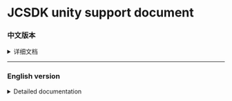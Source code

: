 [ios_unity_bridge]: https://github.com/Romambo/JCSDK_DocumentFile/blob/main/IOS_UnityBridge.zip
[iOS14 support]: https://github.com/Romambo/JCSDK_DocumentFile/blob/main/iOS14_support.md 
[JCSDK]: https://github.com/Romambo/JCSDK  
[DataCollenction_SDK]: https://github.com/Romambo/DataCollection_SDK  
[ADThirdParty_SDK]: https://github.com/Romambo/ADThirdParty_SDK  
[图片1]: https://github.com/Romambo/JCSDK_DocumentFile/blob/main/imageFile/unity_image1.png
[图片2]:https://github.com/Romambo/JCSDK_DocumentFile/blob/main/imageFile/ios_image2.png

# JCSDK unity support document

### 中文版本

<details>
<summary>详细文档</summary>
 
- **SDK简介：**  
 JCSDK是MS公司提供的一套广告类型的SDK，内部集成了各大广告商的广告SDK和相关数据统计SDK，便于平台之间对应用内广告的联合运营和数据分析。  
   1. 支持广告类型：  
      开屏广告、banner广告、激励视频广告、插屏广告、native广告  
   2. 版本记录：  
   
      <details>
      <summary>1.0.0</summary>

      支持开发者工具: Xcode 11  
      系统版本:iOS 9.0
      </details>

      <details>
      <summary>2.0.0</summary>

      支持开发者工具: Xcode 12  
      系统版本:iOS 9.0

      **更新内容**  
      >1.新增了流量组和连续展示功能逻辑、升级内部广告接口 V4 -> V5  
      >2.新增 "kochava" and "tenjin" 数据统计平台  
      >3.修改了unity使用者需要接入的OC初始化接口. 详情见: JC_unityAdApi.h
      ```
      旧代码
      //-(void)initJCSDKWithLog:(BOOL)isOpenLog isFirstShowSplash:(BOOL)isShow splashClose:(unityBlock)block;
      新代码
      -(void)initJCSDKWithUnityShow:(unityBlock)block;
      ```

      >4.修改了iOS日志打印接口。新增日志等级功能，详情见: JCAdCallBackHeader.h  
      ```
      旧代码
      //+(void)setOpenPlatformLog:(BOOL)openPlatformLog;
      新代码
      +(void)setTheLogLevel:(MSLogLevelStatus)logLevel;

      ```

      >5.修改了JCiOSConfig.plist文件, 新增字段:   
         "KochavaAppID":    kochava 初始化参数   
         "TenJinAppID":     TenJin 初始化参数   
         "ShowSplashFirst": 应用首次打开是否展示开屏广告. 
         "LogLevel":日志等级 1、关闭. 2、打开JC日志. 3、打开JC+广告日志. 4、打开JC+广告+数据日志. 默认值:1  

      **项目配置：**  
      * 添加系统库:  
         > AppTrackingTransparency.framework  
      * 添加第三方库和文件:
         > KochavaCore.framework               (Embed & Sign)  
         > KochavaTracker.framework            (Embed & Sign)  
         > KochavaAdNetwork.framework          (Embed & Sign)  
         > libTenjinSDK.a  
         > TenjinSDK.h 
      </details> 
      
- **SDK接入配置（提供untiy桥接和配置文件）**  
  
  <details>
   <summary>content</summary>
  
    以下是导出Xcode所需的配置，但我们提供了桥接文件和配置文件:[ios_unity_bridge]，来自动集成一些配置，请查看参考使用：  
    ![图片1]
  
   1. SDK库和所需支持库：  
      [JCSDK]  
      [DataCollenction_SDK]  
      [ADThirdParty_SDK]  
   
   2. info.pist 配置：
       ```
       支持http网络配置
       <key>NSAppTransportSecurity</key>
       <dict>
       <key>NSAllowsArbitraryLoads</key>
       <true/>
       </dict>

       Google相关参数配置
       <key>GADApplicationIdentifier</key>
       <string>ca-app-pub-9488501426181082/7319780494</string>
       
       获取地理位置权限配置
       <key>NSLocationWhenInUseUsageDescription</key>
       <string>The app needs to get your location</string>
       ```
   3. build setting 配置：  
      bitcode 设置为NO  
      other Linker Flags 设置 -ObjC  
   
   4. iOS14 支持：  
      详情见 [iOS14 support] 说明文档.  
   
   5. 导入系统支持库：  
      Accelerate.framework  
      AdSupport.framework  
      AVFoundation.framework  
      CoreGraphics.framework  
      CoreLocation.framework  
      CoreMedia.framework  
      CoreMotion.framework  
      CoreTelephony.framework  
      iAd.framework  
      MessageUI.framework  
      SafariServices.framework  
      Security.framework  
      SystemConfiguration.framework  
      UIKit.framework  
      VideoToolbox.framework  
      WebKit.framework  
      AppTrackingTransparency.framework  
      libbz2.tbd  
      libc++.tbd  
      libresolv.9.tbd  
      libsqlite3.tbd  
      libxml2.tbd  
      libz.tbd  
   
   6. JCiOSConfig.plist 参数说明：  
      V1.0.0 提供  

      | Item      | Value |
      | --------- | -----:|
      | appid  | JCSDK初始化所需的appid |
      | channelid  | JCSDK初始化所需的channelid |
      | ReYunAppID  | 热云初始化appid |
      | ReYunChannelID  | 热云初始化channleid |   
      | UmengAppID  | Umeng初始化appid |
      | ShuShuAppID  | 数数平台初始化appid |
      | TalkingDataAppID  | TalkingData平台初始化appid |   

      V2.0.0 新增  

      | Item      | Value |
      | --------- | -----:|
      | KochavaAppID  | kochava初始化所需的appid |
      | TenJinAppID  | tenjin初始化所需的appid |
      | ShowSplashFirst  | 首次打开应用是否展示开屏广告，bool类型 YES/NO |
      | LogLevel  | 日志等级：字符串1、关闭。2、开JC日志。3、开JC+ad日志。4、开JC+ad+data 日志 |
   </details>
   
  
- **unity接入Api说明：**  

  <details>
  <summary>content</summary>

  如果文档内API和framework内API有冲突，请以framework内API为准。
   1. 初始化：
      unity开发者，在UnityAppController.mm中实现，应参照下面初始化方式  ：
      先引入头文件：
      ```
      #import <JCSDK/JCSDK>
      #import <AppTrackingTransparency/AppTrackingTransparency.h>
      ```
      找到unity入口 ：替换掉startUnity: 并调用JCSDK的初始化方法，待sdk初始化回调后，再启动startUnity:
        ```
        //[self performSelector: @selector(startUnity:) withObject: application afterDelay: 0];
        [self performSelector: @selector(initSDKWithApplication:) withObject: application afterDelay: 0];
        ```
        ```
        -(void)initSDKWithApplication:(UIApplication*)application{
            if (@available(iOS 14, *)) {
                //iOS 14 系统IDFA权限弹框
                [ATTrackingManager requestTrackingAuthorizationWithCompletionHandler:^(ATTrackingManagerAuthorizationStatus status) {

                    //1.0.0初始化接口
                    //[[JC_unityAdApi getInstance]initJCSDKWithLog:YES isFirstShowSplash:NO splashClose:^(BOOL isOk) {
                    //    [self performSelector: @selector(startUnity:) withObject: application afterDelay: 0];
                    //}];
                    //2.0.0初始化接口
                    [[JC_unityAdApi getInstance]initJCSDKWithUnityShow:^(BOOL showUnityTime) {
                        [self performSelector: @selector(startUnity:) withObject: application afterDelay: 0];
                    }];
                    //to do something，like preloading
                }];
            } else {

                //1.0.0初始化接口
                //[[JC_unityAdApi getInstance]initJCSDKWithLog:YES isFirstShowSplash:NO splashClose:^(BOOL isOk) {
                //    [self performSelector: @selector(startUnity:) withObject: application afterDelay: 0];
                //}];
                //2.0.0初始化接口
                [[JC_unityAdApi getInstance]initJCSDKWithUnityShow:^(BOOL showUnityTime) {
                    [self performSelector: @selector(startUnity:) withObject: application afterDelay: 0];
                }];
            }
        }
        ```  
   
   2. 初始化 api：  
      
       ```
       V1.0.0 初始化接口：
       -(void)initJCSDKWithLog:(BOOL)isOpenLog isFirstShowSplash:(BOOL)isShow splashClose:(unityBlock)block;

        V2.0.0 修改初始化接口：
        -(void)initJCSDKWithUnityShow:(unityBlock)block;
       ```
   
   3. banner广告api：  
       ```
        /// isReady - banner
        bool isReadyBanner();

        /// show banner Ads
        void showBannerView();

        /// remove banner Ads
        void removeBannerView();
       ```
   
   4. Intersitial 广告 api：  
       ```
        /// Intersitial Ads isReady
        bool isReadyIntersitial();

        /// show Intersitial Ads
        void showIntersitial();
       ```
   
   5. RewardView广告api：  
       ```
        /// rewardVideo Ads isReady
        bool isReadyRewardVideo();

        /// show rewardVideo Ads
        void showRewardVideo();
       ```
   
  </details>
- **广告接口回调Api和使用：**  
  <details>
  <summary>content</summary>

  1. 接口说明：
        ```
        /// 注册回调监听 ，请在建立广告回传桥接前调用
        void RegistCallBacknotifition();

        /// 用于开屏回调
        /// @param failLoad load失败
        /// @param didShow 展示成功
        /// @param didClick 点击
        /// @param didClose 关闭
        void splash_CallBack(ResultHandler failLoad,ResultHandler didShow, ResultHandler didClick, ResultHandler didClose);

        /// 用于插屏回调
        /// @param failLoad load失败
        /// @param didShow 展示成功
        /// @param failToShow 展示失败
        /// @param didClose 关闭
        /// @param didClick 点击
        /// @param failToPlayVideo 播放video失败
        /// @param startPlayingVideo 开始播放video
        /// @param endPlayingVideo 播放video完成
        void Intersitial_CallBack(ResultHandler failLoad,ResultHandler didShow, ResultHandler failToShow, ResultHandler didClose,ResultHandler didClick,ResultHandler failToPlayVideo, ResultHandler startPlayingVideo, ResultHandler endPlayingVideo);

        /// 用于banner回调
        /// @param failLoad load失败
        /// @param didShow 展示成功
        /// @param didClick 点击
        /// @param didAutoRefresh 自动刷新
        /// @param tapCloseBtn 点击功能关闭按钮
        /// @param failToAutoRefresh 自动刷新失败
        void banner_CallBack(ResultHandler failLoad,ResultHandler didShow,ResultHandler didClick,ResultHandler didAutoRefresh, ResultHandler tapCloseBtn, ResultHandler failToAutoRefresh);

        /// 用于激励视频回调
        /// @param failLoad load失败
        /// @param didRewardSuccess 奖励成功
        /// @param didClose 关闭
        /// @param didClick 点击
        /// @param failToPlayVideo 播放失败
        /// @param startPlayingVideo 开始播放
        /// @param endPlayingVideo 播放完成
        void rewardVideo_CallBack(ResultHandler failLoad,ResultHandler didRewardSuccess, ResultHandler didClose,ResultHandler didClick,ResultHandler failToPlayVideo, ResultHandler startPlayingVideo, ResultHandler endPlayingVideo);

        /// 用于原生广告回调（暂时未开放native广告功能）
        /// @param failLoad load失败
        /// @param didShow 展示成功
        /// @param didClick 点击广告
        /// @param startPlayingVideo 开始播放
        /// @param endPlayingVideo 播放完成
        /// @param tapCloseBtn 点击关闭功能按钮
        /// @param enterFullScreenV 进入全屏video（用于模版）
        /// @param exitFullScreenV exit全屏video（用于模版）
        void native_CallBack(ResultHandler failLoad,ResultHandler didShow, ResultHandler didClick, ResultHandler startPlayingVideo, ResultHandler endPlayingVideo,ResultHandler tapCloseBtn,ResultHandler enterFullScreenV,ResultHandler exitFullScreenV);
        ```
  2. 回调示例:  
        注：回调前先调用注册监听方法，建立连接. 
        插屏回调示例：
    ```
          [DllImport("__Internal")]
  static extern void Intersitial_CallBack(IntPtr failLoad, IntPtr didShow, IntPtr failToShow, IntPtr didClose, IntPtr didClick, IntPtr failToPlayVideo, IntPtr startPlayingVideo, IntPtr endPlayingVideo);

          //注册插屏回调
          var handler11 = new ResultHandler(interFailLoad);
          var fp11 = Marshal.GetFunctionPointerForDelegate(handler11);
          var handler12 = new ResultHandler(interDidShow);
          var fp12 = Marshal.GetFunctionPointerForDelegate(handler12);
          var handler13 = new ResultHandler(interFailtoShow);
          var fp13 = Marshal.GetFunctionPointerForDelegate(handler13);
          var handler14 = new ResultHandler(interDidClose);
          var fp14 = Marshal.GetFunctionPointerForDelegate(handler14);
          var handler15 = new ResultHandler(interDidClick);
          var fp15 = Marshal.GetFunctionPointerForDelegate(handler15);
          var handler16 = new ResultHandler(interFailToPlayVideo);
          var fp16 = Marshal.GetFunctionPointerForDelegate(handler16);
          var handler17 = new ResultHandler(interStartPlayingVideo);
          var fp17 = Marshal.GetFunctionPointerForDelegate(handler17);
          var handler18 = new ResultHandler(interEndPlayingVideo);
          var fp18 = Marshal.GetFunctionPointerForDelegate(handler18);
          Intersitial_CallBack(fp11, fp12, fp13, fp14, fp15, fp16, fp17, fp18);

      //插屏回调
      [MonoPInvokeCallback(typeof(ResultHandler))]
      static void interEndPlayingVideo(string resultString)
      {
          Debug.Log("插屏回调----->interEndPlayingVideo");
      }
      [MonoPInvokeCallback(typeof(ResultHandler))]
      static void interStartPlayingVideo(string resultString)
      {
          Debug.Log("插屏回调----->interStartPlayingVideo");
      }
      [MonoPInvokeCallback(typeof(ResultHandler))]
      static void interFailToPlayVideo(string resultString)
      {
          Debug.Log("插屏回调----->interFailToPlayVideo");
      }
      [MonoPInvokeCallback(typeof(ResultHandler))]
      static void interDidClick(string resultString)
      {
          Debug.Log("插屏回调----->interDidClick");
      }
      [MonoPInvokeCallback(typeof(ResultHandler))]
      static void interDidClose(string resultString)
      {
          Debug.Log("插屏回调----->interDidClose");
      }
      [MonoPInvokeCallback(typeof(ResultHandler))]
      static void interFailtoShow(string resultString)
      {
          Debug.Log("插屏回调----->interFailtoShow");
      }

      [MonoPInvokeCallback(typeof(ResultHandler))]
      static void interDidShow(string resultString)
      {
          Debug.Log("插屏回调----->interDidShow");
      }

      [MonoPInvokeCallback(typeof(ResultHandler))]
      static void interFailLoad(string resultString)
      {
          Debug.Log("插屏回调----->interFailLoad");
      }

    ```
    
  </details>

</details>
 
 ----
 
 ### English version
 
<details>
<summary>Detailed documentation</summary>
 
- **SDK Introduction：**  
  JCSDK is a set of advertising SDK provided by MS. It integrates the advertising SDKs of major advertisers and related data statistics SDKs to facilitate the joint operation and data analysis of in-app advertising between platforms.  
   1. support ads：  
      splash ads、banner ads、rewardVideo ads、inter ads、native ads   
   2. Version record：  
   
      <details>
        <summary>1.0.0</summary>

        support development tools: Xcode 11  
        system version:iOS 9.0
        </details>

        <details>
        <summary>2.0.0</summary>

        support development tools: Xcode 12  
        system version:iOS 9.0

        **update content**  
        >1.Added internal logic waterfall and continuous display  
        >2.Added "kochava" and "tenjin" statistics  
        >3.Change the SDK initialization interface used by Unity. see: JC_unityAdApi.h
        ```
        old code
        //-(void)initJCSDKWithLog:(BOOL)isOpenLog isFirstShowSplash:(BOOL)isShow splashClose:(unityBlock)block;
        new code
        -(void)initJCSDKWithUnityShow:(unityBlock)block;
        ```

        >4.Change the log log interface, increase the log level.  see: JCAdCallBackHeader.h  
        ```
        old code
        //+(void)setOpenPlatformLog:(BOOL)openPlatformLog;
        new code
        +(void)setTheLogLevel:(MSLogLevelStatus)logLevel;
        ```

        >5.Change JCiOSConfig.plist, add:   
           "KochavaAppID":    kochava initialization parameters   
           "TenJinAppID":     TenJin initialization parameters   
           "ShowSplashFirst": Whether to display splash when the app is first opened. 
           "LogLevel":loglevel 1、closeAll. 2、open JC_log. 3、open JC+AD log. 4、open JC+AD+Data log. Defaults:1  

        **Project configuration：**  
        * add System library:  
           > AppTrackingTransparency.framework  
        * add Third party library and file:
           > KochavaCore.framework               (Embed & Sign)  
           > KochavaTracker.framework            (Embed & Sign)  
           > KochavaAdNetwork.framework          (Embed & Sign)  
           > libTenjinSDK.a  
           > TenjinSDK.h 
        </details> 
      
- **SDK Access configuration（Provide untiy bridge and configuration files）**  
  
  <details>
   <summary>content</summary>
  
    The following are the configurations required to export Xcode, but we provide bridge files and configuration files to automatically integrate some configurations:[ios_unity_bridge], please check the reference usage:  
    ![图片1]
  
   1. SDK library and required support library：  
      [JCSDK]  
      [DataCollenction_SDK]  
      [ADThirdParty_SDK]  
   
   2. info.pist configuration：
       ```
       Support http network configuration
       <key>NSAppTransportSecurity</key>
       <dict>
       <key>NSAllowsArbitraryLoads</key>
       <true/>
       </dict>

       Google configuration
       <key>GADApplicationIdentifier</key>
       <string>ca-app-pub-9488501426181082/7319780494</string>
       
       Get location permission configuration
       <key>NSLocationWhenInUseUsageDescription</key>
       <string>The app needs to get your location</string>
       ```
   3. build setting configuration：  
      bitcode  set: NO  
      other Linker Flags set: -ObjC  
   
   4. iOS14 support：  
      see [iOS14 support] document.  
   
   5. Import system support library：  
   
      Accelerate.framework  
      AdSupport.framework  
      AVFoundation.framework  
      CoreGraphics.framework  
      CoreLocation.framework  
      CoreMedia.framework  
      CoreMotion.framework  
      CoreTelephony.framework  
      iAd.framework  
      MessageUI.framework  
      SafariServices.framework  
      Security.framework  
      SystemConfiguration.framework  
      UIKit.framework  
      VideoToolbox.framework  
      WebKit.framework  
      AppTrackingTransparency.framework  
      libbz2.tbd  
      libc++.tbd  
      libresolv.9.tbd  
      libsqlite3.tbd  
      libxml2.tbd  
      libz.tbd  
   
   6. JCiOSConfig.plist Parameter Description：  
        V1.0.0 add  

        | Item      | Value |
        | --------- | -----:|
        | appid  | Appid required for JCSDK initialization |
        | channelid  | ChannelId required for JCSDK initialization |
        | ReYunAppID  | Appid required for reyun initialization |
        | ReYunChannelID  | channelId required for reyun initialization |   
        | UmengAppID  | Appid required for UMeng initialization |
        | ShuShuAppID  | Appid required for 数数 initialization |
        | TalkingDataAppID  | Appid required for TalkingData initialization |   

        V2.0.0 add  

        | Item      | Value |
        | --------- | -----:|
        | KochavaAppID  | Appid required for Kochava initialization |
        | TenJinAppID  | Appid required for tenjin initialization |
        | ShowSplashFirst  | Whether to display an open-screen ad when opening the app for the first time，bool type: YES/NO |
        | LogLevel  | Log level: string type. 1. Close. 2. Open JC log. 3. Open JC+ad log. 4. Open JC+ad+data log |
   </details>
   
  
- **unity Api ：**  

  <details>
  <summary>content</summary>

  If there is a conflict between the API in the document and the API in the framework, please refer to the API in the framework.
   1. init ：
      Unity developers, to implement in UnityAppController.mm, should refer to the following initialization method:  
      First introduce the header file:
      ```
      #import <JCSDK/JCSDK>
      #import <AppTrackingTransparency/AppTrackingTransparency.h>
      ```
      Find the unity entrance: replace startUnity: and call the initialization method of JCSDK. After the SDK is initialized and callback, start "startUnity:"  
        ```
        //[self performSelector: @selector(startUnity:) withObject: application afterDelay: 0];
        [self performSelector: @selector(initSDKWithApplication:) withObject: application afterDelay: 0];
        ```
        ```
        -(void)initSDKWithApplication:(UIApplication*)application{
            if (@available(iOS 14, *)) {
                //iOS 14 System IDFA permission box
                [ATTrackingManager requestTrackingAuthorizationWithCompletionHandler:^(ATTrackingManagerAuthorizationStatus status) {

                    //1.0.0 init api
                    //[[JC_unityAdApi getInstance]initJCSDKWithLog:YES isFirstShowSplash:NO splashClose:^(BOOL isOk) {
                    //    [self performSelector: @selector(startUnity:) withObject: application afterDelay: 0];
                    //}];
                    //2.0.0 init api
                    [[JC_unityAdApi getInstance]initJCSDKWithUnityShow:^(BOOL showUnityTime) {
                        [self performSelector: @selector(startUnity:) withObject: application afterDelay: 0];
                    }];
                    //to do something，like preloading
                }];
            } else {

                //1.0.0 init api
                //[[JC_unityAdApi getInstance]initJCSDKWithLog:YES isFirstShowSplash:NO splashClose:^(BOOL isOk) {
                //    [self performSelector: @selector(startUnity:) withObject: application afterDelay: 0];
                //}];
                //2.0.0 init api
                [[JC_unityAdApi getInstance]initJCSDKWithUnityShow:^(BOOL showUnityTime) {
                    [self performSelector: @selector(startUnity:) withObject: application afterDelay: 0];
                }];
            }
        }
        ```  
   
   2. init api：  
      
       ```
       V1.0.0 init api：
       -(void)initJCSDKWithLog:(BOOL)isOpenLog isFirstShowSplash:(BOOL)isShow splashClose:(unityBlock)block;

        V2.0.0 init api：
        -(void)initJCSDKWithUnityShow:(unityBlock)block;
       ```
   
   3. banner api：  
       ```
        /// isReady - banner
        bool isReadyBanner();

        /// show banner Ads
        void showBannerView();

        /// remove banner Ads
        void removeBannerView();
       ```
   
   4. Intersitial  api：  
       ```
        /// Intersitial Ads isReady
        bool isReadyIntersitial();

        /// show Intersitial Ads
        void showIntersitial();
       ```
   
   5. RewardView api：  
       ```
        /// rewardVideo Ads isReady
        bool isReadyRewardVideo();

        /// show rewardVideo Ads
        void showRewardVideo();
       ```
   
  </details>
- **Advertising interface callback API and use：**  
  <details>
  <summary>content</summary>

  1. Interface Description：
        ```
        /// Sign up for a callback monitor to be invoked before creating a bridge back to the advertiser.
        void RegistCallBacknotifition();

        /// splash callback bridge
        /// @param failLoad 
        /// @param didShow 
        /// @param didClick 
        /// @param didClose 
        void splash_CallBack(ResultHandler failLoad,ResultHandler didShow, ResultHandler didClick, ResultHandler didClose);

        ///  intersitial callback bridge
        /// @param failLoad
        /// @param didShow 
        /// @param failToShow 
        /// @param didClose 
        /// @param didClick 
        /// @param failToPlayVideo 
        /// @param startPlayingVideo 
        /// @param endPlayingVideo
        void Intersitial_CallBack(ResultHandler failLoad,ResultHandler didShow, ResultHandler failToShow, ResultHandler didClose,ResultHandler didClick,ResultHandler failToPlayVideo, ResultHandler startPlayingVideo, ResultHandler endPlayingVideo);

        /// banner callback bridge
        /// @param failLoad load
        /// @param didShow 
        /// @param didClick 
        /// @param didAutoRefresh 
        /// @param tapCloseBtn 
        /// @param failToAutoRefresh 
        void banner_CallBack(ResultHandler failLoad,ResultHandler didShow,ResultHandler didClick,ResultHandler didAutoRefresh, ResultHandler tapCloseBtn, ResultHandler failToAutoRefresh);

        /// rewardVideo  callback bridge
        /// @param failLoad 
        /// @param didRewardSuccess 
        /// @param didClose 
        /// @param didClick 
        /// @param failToPlayVideo 
        /// @param startPlayingVideo 
        /// @param endPlayingVideo 
        void rewardVideo_CallBack(ResultHandler failLoad,ResultHandler didRewardSuccess, ResultHandler didClose,ResultHandler didClick,ResultHandler failToPlayVideo, ResultHandler startPlayingVideo, ResultHandler endPlayingVideo);

        /// native  callback bridge（Not in use yet）
        /// @param failLoad 
        /// @param didShow 
        /// @param didClick 
        /// @param startPlayingVideo 
        /// @param endPlayingVideo 
        /// @param tapCloseBtn 
        /// @param enterFullScreenV 
        /// @param exitFullScreenV
        void native_CallBack(ResultHandler failLoad,ResultHandler didShow, ResultHandler didClick, ResultHandler startPlayingVideo, ResultHandler endPlayingVideo,ResultHandler tapCloseBtn,ResultHandler enterFullScreenV,ResultHandler exitFullScreenV);
        ```
  2. Callback example:  
        Note: Call the registration monitoring method before callback to establish a connection.   
        Interstitial callback example:  
    ```
          [DllImport("__Internal")]
  static extern void Intersitial_CallBack(IntPtr failLoad, IntPtr didShow, IntPtr failToShow, IntPtr didClose, IntPtr didClick, IntPtr failToPlayVideo, IntPtr startPlayingVideo, IntPtr endPlayingVideo);

          // 
          var handler11 = new ResultHandler(interFailLoad);
          var fp11 = Marshal.GetFunctionPointerForDelegate(handler11);
          var handler12 = new ResultHandler(interDidShow);
          var fp12 = Marshal.GetFunctionPointerForDelegate(handler12);
          var handler13 = new ResultHandler(interFailtoShow);
          var fp13 = Marshal.GetFunctionPointerForDelegate(handler13);
          var handler14 = new ResultHandler(interDidClose);
          var fp14 = Marshal.GetFunctionPointerForDelegate(handler14);
          var handler15 = new ResultHandler(interDidClick);
          var fp15 = Marshal.GetFunctionPointerForDelegate(handler15);
          var handler16 = new ResultHandler(interFailToPlayVideo);
          var fp16 = Marshal.GetFunctionPointerForDelegate(handler16);
          var handler17 = new ResultHandler(interStartPlayingVideo);
          var fp17 = Marshal.GetFunctionPointerForDelegate(handler17);
          var handler18 = new ResultHandler(interEndPlayingVideo);
          var fp18 = Marshal.GetFunctionPointerForDelegate(handler18);
          Intersitial_CallBack(fp11, fp12, fp13, fp14, fp15, fp16, fp17, fp18);

      // inter callback
      [MonoPInvokeCallback(typeof(ResultHandler))]
      static void interEndPlayingVideo(string resultString)
      {
          Debug.Log("inter callback----->interEndPlayingVideo");
      }
      [MonoPInvokeCallback(typeof(ResultHandler))]
      static void interStartPlayingVideo(string resultString)
      {
          Debug.Log("inter callback----->interStartPlayingVideo");
      }
      [MonoPInvokeCallback(typeof(ResultHandler))]
      static void interFailToPlayVideo(string resultString)
      {
          Debug.Log("inter callback----->interFailToPlayVideo");
      }
      [MonoPInvokeCallback(typeof(ResultHandler))]
      static void interDidClick(string resultString)
      {
          Debug.Log("inter callback----->interDidClick");
      }
      [MonoPInvokeCallback(typeof(ResultHandler))]
      static void interDidClose(string resultString)
      {
          Debug.Log("inter callback----->interDidClose");
      }
      [MonoPInvokeCallback(typeof(ResultHandler))]
      static void interFailtoShow(string resultString)
      {
          Debug.Log("inter callback----->interFailtoShow");
      }

      [MonoPInvokeCallback(typeof(ResultHandler))]
      static void interDidShow(string resultString)
      {
          Debug.Log("inter callback----->interDidShow");
      }

      [MonoPInvokeCallback(typeof(ResultHandler))]
      static void interFailLoad(string resultString)
      {
          Debug.Log("inter callback----->interFailLoad");
      }

    ```
    
  </details>
</details>


